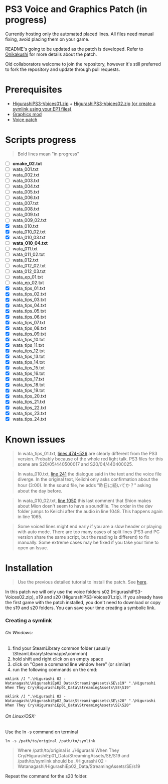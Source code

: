 # PS3 Voice and Graphics Patch (in progress)

Currently hosting only the automated placed lines. All files need manual fixing, avoid placing them on your game.

README's going to be updated as the patch is developed. Refer to [Onikakushi](https://github.com/higurashi-mod/onikakushi) for more details about the patch.

Old collaborators welcome to join the repository, however it's still preferred to fork the repository and update through pull requests.


# Prerequisites

* [HigurashiPS3-Voices01.zip](https://mega.nz/#!vgdQkIrK!6Ral1MRTC266DVg4SM-P01s3Gnflo2StDdF0RrgigrY) + [HigurashiPS3-Voices02.zip](https://mega.nz/#!bQgCFK7S!Z_cFqU4WxFEo9RKONlh8dGGn7SkoEhKcodcP7uwmZqQ) [(or create a symlink using your EP1 files)](https://github.com/higurashi-mod/watanagashi#installation)
* [Graphics mod](https://www.mediafire.com/folder/ggd83ppkclafg/Higurashi_EP2_-_Graphic_mods)
* [Voice patch](https://github.com/higurashi-mod/watanagashi/archive/master.zip)

# Scripts progress

>Bold lines mean "in progress"

- [ ] **omake_02.txt**
- [ ] wata_001.txt
- [ ] wata_002.txt
- [ ] wata_003.txt
- [ ] wata_004.txt
- [ ] wata_005.txt
- [ ] wata_006.txt
- [ ] wata_007.txt
- [ ] wata_008.txt
- [ ] wata_009.txt
- [ ] wata_009_02.txt
- [x] wata_010.txt
- [x] wata_010_02.txt
- [x] wata_010_03.txt
- [ ] **wata_010_04.txt**
- [ ] wata_011.txt
- [ ] wata_011_02.txt
- [ ] wata_012.txt
- [ ] wata_012_02.txt
- [ ] wata_012_03.txt
- [ ] wata_ep_01.txt
- [ ] wata_ep_02.txt
- [x] wata_tips_01.txt
- [x] wata_tips_02.txt
- [x] wata_tips_03.txt
- [x] wata_tips_04.txt
- [x] wata_tips_05.txt
- [x] wata_tips_06.txt
- [x] wata_tips_07.txt
- [x] wata_tips_08.txt
- [x] wata_tips_09.txt
- [x] wata_tips_10.txt
- [x] wata_tips_11.txt
- [x] wata_tips_12.txt
- [x] wata_tips_13.txt
- [x] wata_tips_14.txt
- [x] wata_tips_15.txt
- [x] wata_tips_16.txt
- [x] wata_tips_17.txt
- [x] wata_tips_18.txt
- [x] wata_tips_19.txt
- [x] wata_tips_20.txt
- [x] wata_tips_21.txt
- [x] wata_tips_22.txt
- [x] wata_tips_23.txt
- [x] wata_tips_24.txt

# Known issues

> In wata_tips_01.txt, [lines 474~526](https://github.com/higurashi-mod/watanagashi/blob/master/Update/wata_tips_01.txt#L474-L526) are clearly different from the PS3 version. Probably because of the whole red light talk. PS3 files for this scene are S20/05/440500017 and S20/04/440400025.

>In wata_010.txt, [line 241](https://github.com/higurashi-mod/watanagashi/blob/master/Update/wata_010.txt#L241) the dialogue said in the text and the voice file diverge. In the original text, Keiichi only asks confirmation about the hour (3:00). In the sound file, he adds "昨日に続いてか？" asking about the day before.

>In wata_010_02.txt, [line 1050](https://github.com/higurashi-mod/watanagashi/blob/master/Update/wata_010_02.txt#L1050) this last comment that Shion makes about Mion dosn't seem to have a soundfile. The order in the dev folder jumps to Keiichi after the audio in line 1048. This happens again in line 1065.

> Some voiced lines might end early if you are a slow header or playing with auto mode. There are too many cases of split lines (PS3 and PC version share the same script, but the reading is different) to fix manually. Some extreme cases may be fixed if you take your time to open an Issue.

# Installation

> Use the previous detailed tutorial to install the patch. See [here](https://github.com/higurashi-mod/onikakushi#installation).

In this patch we will only use the voice folders s02 (HigurashiPS3-Voices02.zip), s19 and s20 (HigurashiPS3-Voices01.zip). If you already have the first game with the patch installed, you don't need to download or copy the s19 and s20 folders. You can save your time creating a symbolic link.

### Creating a symlink

###### On Windows:
1. find your SteamLibrary common folder (usually \SteamLibrary\steamapps\common)
2. hold shift and right click on an empty space
3. click on "Open a command line window here" (or similar)
4. run the following commands on the cmd:
```
mklink /J ".\Higurashi 02 - Watanagashi\HigurashiEp02_Data\StreamingAssets\SE\s19" ".\Higurashi When They Cry\HigurashiEp01_Data\StreamingAssets\SE\S19"

mklink /J ".\Higurashi 02 - Watanagashi\HigurashiEp02_Data\StreamingAssets\SE\s20" ".\Higurashi When They Cry\HigurashiEp01_Data\StreamingAssets\SE\S20"
```


###### On Linux/OSX:
Use the ln -s command on terminal
```
ln -s /path/to/original /path/to/symlink
```
>Where /path/to/original is ./Higurashi When They Cry/HigurashiEp01_Data/StreamingAssets/SE/S19 and /path/to/symlink should be ./Higurashi 02 - Watanagashi/HigurashiEp02_Data/StreamingAssets/SE/s19

Repeat the command for the s20 folder.
